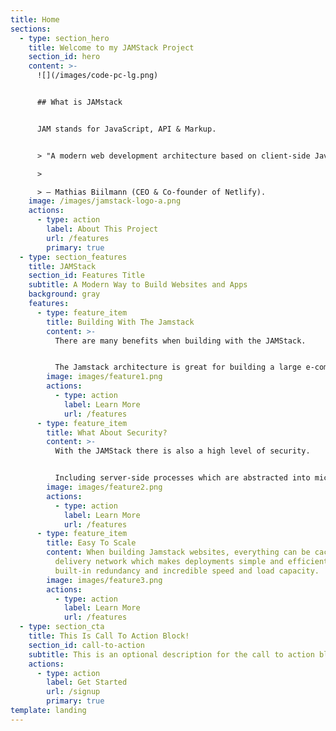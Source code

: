 ```yaml
---
title: Home
sections:
  - type: section_hero
    title: Welcome to my JAMStack Project
    section_id: hero
    content: >-
      ![](/images/code-pc-lg.png)


      ## What is JAMstack


      JAM stands for JavaScript, API & Markup.


      > "A modern web development architecture based on client-side JavaScript, reusable APIs, and prebuilt Markup"

      >

      > — Mathias Biilmann (CEO & Co-founder of Netlify).
    image: /images/jamstack-logo-a.png
    actions:
      - type: action
        label: About This Project
        url: /features
        primary: true
  - type: section_features
    title: JAMStack
    section_id: Features Title
    subtitle: A Modern Way to Build Websites and Apps
    background: gray
    features:
      - type: feature_item
        title: Building With The Jamstack
        content: >-
          There are many benefits when building with the JAMStack.


          The Jamstack architecture is great for building a large e-commerce sites, SaaS application or personal blog.
        image: images/feature1.png
        actions:
          - type: action
            label: Learn More
            url: /features
      - type: feature_item
        title: What About Security?
        content: >-
          With the JAMStack there is also a high level of security.


          Including server-side processes which are abstracted into microservice APIs, surface areas for attacks that are greatly reduced. The domain expertise of specialist third-party services can also be leveraged.
        image: images/feature2.png
        actions:
          - type: action
            label: Learn More
            url: /features
      - type: feature_item
        title: Easy To Scale
        content: When building Jamstack websites, everything can be cached in a content
          delivery network which makes deployments simple and efficient, with
          built-in redundancy and incredible speed and load capacity.
        image: images/feature3.png
        actions:
          - type: action
            label: Learn More
            url: /features
  - type: section_cta
    title: This Is Call To Action Block!
    section_id: call-to-action
    subtitle: This is an optional description for the call to action block.
    actions:
      - type: action
        label: Get Started
        url: /signup
        primary: true
template: landing
---
```

